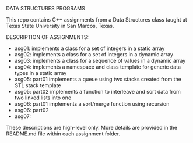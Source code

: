 DATA STRUCTURES PROGRAMS

This repo contains C++ assignments from a Data Structures class taught at Texas State University in San Marcos, Texas.

DESCRIPTION OF ASSIGNMENTS:
- asg01: implements a class for a set of integers in a static array
- asg02: implements a class for a set of integers in a dynamic array
- asg03: implements a class for a sequence of values in a dynamic array
- asg04: implements a namespace and class template for generic data types in a static array 
- asg05: part01 implements a queue using two stacks created from the STL stack template
- asg05: part02 implements a function to interleave and sort data from two linked lists into one
- asg06: part01 implements a sort/merge function using recursion
- asg06: part02
- asg07:

These descriptions are high-level only. More details are provided in the README.md file within each assignment folder. 
